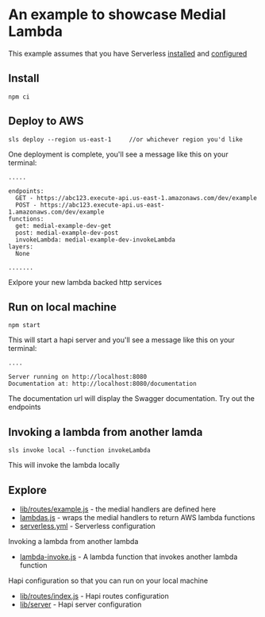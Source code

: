 # An example to showcase Medial Lambda

This example assumes that you have Serverless [installed](https://www.serverless.com/framework/docs/getting-started/) and [configured](https://www.serverless.com/framework/docs/providers/aws/cli-reference/config-credentials/)


## Install
```
npm ci
```

## Deploy to AWS
```
sls deploy --region us-east-1     //or whichever region you'd like
```

One deployment is complete, you'll see a message like this on your terminal:

```
.....

endpoints:
  GET - https://abc123.execute-api.us-east-1.amazonaws.com/dev/example
  POST - https://abc123.execute-api.us-east-1.amazonaws.com/dev/example
functions:
  get: medial-example-dev-get
  post: medial-example-dev-post
  invokeLambda: medial-example-dev-invokeLambda
layers:
  None

.......
  ```

Exlpore your new lambda backed http services


## Run on local machine
```npm start```

This will start a hapi server and you'll see a message like this on your terminal:

```
....

Server running on http://localhost:8080
Documentation at: http://localhost:8080/documentation
```

The documentation url will display the Swagger documentation. Try out the endpoints

## Invoking a lambda from another lamda
```
sls invoke local --function invokeLambda
```

This will invoke the lambda locally

## Explore
 - [lib/routes/example.js](lib/routes/exmaple) - the medial handlers are defined here
 - [lambdas.js](lambdas.js) - wraps the medial handlers to return AWS lambda functions
 - [serverless.yml](serverless.yml) - Serverless configuration

Invoking a lambda from another lambda
 - [lambda-invoke.js](lambda-invoke.js) - A lambda function that invokes another lambda function

Hapi configuration so that you can run on your local machine
  - [lib/routes/index.js](lib/routes/index.js) - Hapi routes configuration
  - [lib/server](lib/server) - Hapi server configuration


